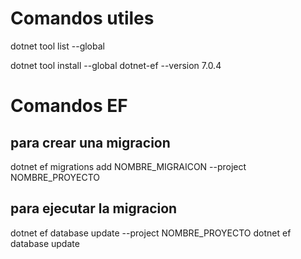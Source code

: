 # Comandos utiles

dotnet tool list --global

dotnet tool install --global dotnet-ef --version 7.0.4

# Comandos EF

## para crear una migracion

dotnet ef migrations add NOMBRE_MIGRAICON --project NOMBRE_PROYECTO

## para ejecutar la migracion

dotnet ef database update --project NOMBRE_PROYECTO
dotnet ef database update
